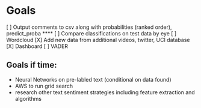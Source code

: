 # Goals

[ ] Output comments to csv along with probabilities (ranked order), predict_proba ****
[ ] Compare classifications on test data by eye
[ ] Wordcloud
[X] Add new data from additional videos, twitter, UCI database
[X] Dashboard
[ ] VADER


## Goals if time: 
* Neural Networks on pre-labled text (conditional on data found)
* AWS to run grid search 
* research other text sentiment strategies including feature extraction and algorithms 
